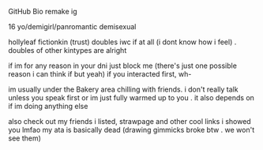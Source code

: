 GitHub Bio remake ig


16 yo/demigirl/panromantic demisexual 

hollyleaf fictionkin (trust) doubles iwc if at all (i dont know how i feel) . doubles of other kintypes are alright 

if im for any reason in your dni just block me (there's just one possible reason i can think if but yeah) if you interacted first, wh-

im usually under the Bakery area chilling with friends. i don't really talk unless you speak first or im just fully warmed up to you . it also depends on if im doing anything else 

also check out my friends i listed, strawpage and other cool links i showed you lmfao my ata is basically dead (drawing gimmicks broke btw . we won't see them)
